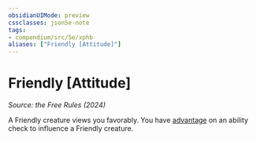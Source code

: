 ```yaml
---
obsidianUIMode: preview
cssclasses: json5e-note
tags:
- compendium/src/5e/xphb
aliases: ["Friendly [Attitude]"]
---
```

# Friendly [Attitude]
*Source: the Free Rules (2024)* 

A Friendly creature views you favorably. You have [advantage](advantage-xphb.md) on an ability check to influence a Friendly creature.